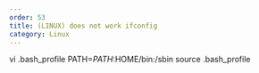 ```yaml
---
order: 53
title: (LINUX) does not work ifconfig
category: Linux
---
```


vi .bash_profile 
PATH=$PATH:$HOME/bin:/sbin
source .bash_profile